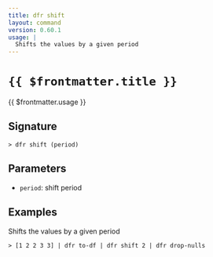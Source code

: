 ```yaml
---
title: dfr shift
layout: command
version: 0.60.1
usage: |
  Shifts the values by a given period
---
```


# `{{ $frontmatter.title }}`

<div style='white-space: pre-wrap;'>{{ $frontmatter.usage }}</div>

## Signature

```> dfr shift (period)```

## Parameters

 -  `period`: shift period

## Examples

Shifts the values by a given period
```shell
> [1 2 2 3 3] | dfr to-df | dfr shift 2 | dfr drop-nulls
```
